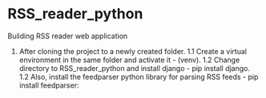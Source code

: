 # RSS_reader_python
Building RSS reader web application

1. After cloning the project to a newly created folder.
1.1 Create a virtual environment in the same folder and activate it - (venv).
1.2 Change directory to RSS_reader_python and install django - pip install django.
1.2 Also, install the feedparser python library for parsing RSS feeds - pip install feedparser:

